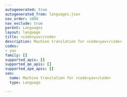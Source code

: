 ```yaml
---
autogenerated: true
autogenerated_from: languages.json
nav_order: 1000
nav_exclude: true
parent: Languages
layout: language
title: <code>yav</code>
description: Machine translation for <code>yav</code>
codes:
- yav
family: []
supported_apis: []
supported_qe_apis: []
supported_ape_apis: []
seo:
  name: Machine translation for <code>yav</code>
  type: Language

---
```


